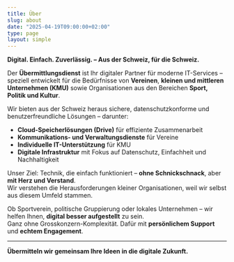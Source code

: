 ```yaml
---
title: Über
slug: about
date: "2025-04-19T09:00:00+02:00"
type: page
layout: simple
---
```


**Digital. Einfach. Zuverlässig. – Aus der Schweiz, für die Schweiz.**

Der **Übermittlungsdienst** ist Ihr digitaler Partner für moderne IT-Services – speziell entwickelt für die Bedürfnisse von **Vereinen**, **kleinen und mittleren Unternehmen (KMU)** sowie Organisationen aus den Bereichen **Sport, Politik und Kultur**.

Wir bieten aus der Schweiz heraus sichere, datenschutzkonforme und benutzerfreundliche Lösungen – darunter:

- **Cloud-Speicherlösungen (Drive)** für effiziente Zusammenarbeit
- **Kommunikations- und Verwaltungsdienste** für Vereine
- **Individuelle IT-Unterstützung** für KMU
- **Digitale Infrastruktur** mit Fokus auf Datenschutz, Einfachheit und Nachhaltigkeit

Unser Ziel: Technik, die einfach funktioniert – **ohne Schnickschnack**, aber **mit Herz und Verstand**.  
Wir verstehen die Herausforderungen kleiner Organisationen, weil wir selbst aus diesem Umfeld stammen.

Ob Sportverein, politische Gruppierung oder lokales Unternehmen – wir helfen Ihnen, **digital besser aufgestellt** zu sein.  
Ganz ohne Grosskonzern-Komplexität. Dafür mit **persönlichem Support** und **echtem Engagement**.

---

**Übermitteln wir gemeinsam Ihre Ideen in die digitale Zukunft.**
